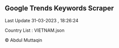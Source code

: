 

## Google Trends Keywords Scraper 
 
Last Update 31-03-2023 , 18:26:24

Country List :
VIETNAM.json



© Abdul Muttaqin 
